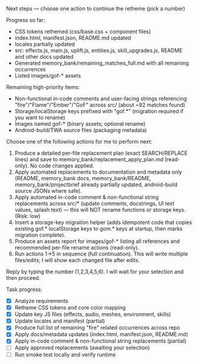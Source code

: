 Next steps — choose one action to continue the retheme (pick a number)

Progress so far:
- CSS tokens rethemed (css/base.css + component files)
- index.html, manifest.json, README.md updated
- locales partially updated
- src: effects.js, main.js, uplift.js, entities.js, skill_upgrades.js, README and other docs updated
- Generated memory_bank/remaining_matches_full.md with all remaining occurrences
- Listed images/gof-* assets

Remaining high-priority items:
- Non-functional in-code comments and user-facing strings referencing "fire"/"Flame"/"Ember"/"GoF" across src/ (about ~92 matches found)
- Storage/localStorage keys prefixed with "gof.*" (migration required if you want to rename)
- Images named gof-* (binary assets; optional rename)
- Android-build/TWA source files (packaging metadata)

Choose one of the following actions for me to perform next:
1) Produce a detailed per-file replacement plan (exact SEARCH/REPLACE lines) and save to memory_bank/replacement_apply_plan.md (read-only). No code changes applied.
2) Apply automated replacements to documentation and metadata only (README, memory_bank docs, memory_bank/README, memory_bank/projectbrief already partially updated, android-build source JSONs where safe).
3) Apply automated in-code comment & non-functional string replacements across src/* (update comments, docstrings, UI text values, splash text) — this will NOT rename functions or storage keys. (Risk: low)
4) Insert a storage-key migration helper (adds idempotent code that copies existing gof.* localStorage keys to gom.* keys at startup, then marks migration complete).
5) Produce an assets report for images/gof-* listing all references and recommended per-file rename actions (read-only).
6) Run actions 1→5 in sequence (full continuation). This will write multiple files/edits; I will show each changed file after edits.

Reply by typing the number (1,2,3,4,5,6). I will wait for your selection and then proceed.

Task progress:
- [x] Analyze requirements
- [x] Retheme CSS tokens and core color mapping
- [x] Update key JS files (effects, audio, meshes, environment, skills)
- [x] Update locales and manifest (partial)
- [x] Produce full list of remaining "fire" related occurrences across repo
- [x] Apply docs/metadata updates (index.html, manifest.json, README.md)
- [x] Apply in-code comment & non-functional string replacements (partial)
- [ ] Apply approved replacements (awaiting your selection)
- [ ] Run smoke test locally and verify runtime
